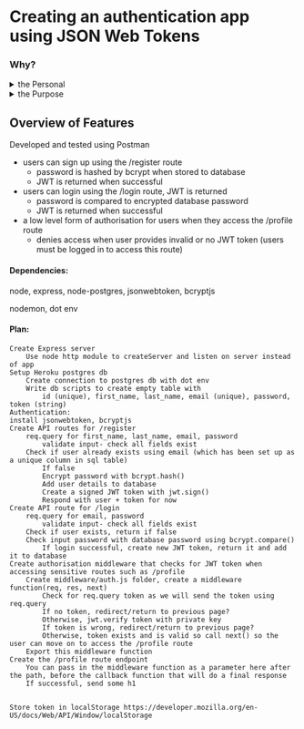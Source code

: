 # Creating an authentication app using JSON Web Tokens

### Why?
<details>
<summary>the Personal</summary>
<br>
In the past, when I was learning web development on my own in 2017/8, I found authentication and authorisation to be a big blocker in my learning, in fact, it was one of the few aspects that I was not able to overcome at the time despite understanding the protocols at a high level and being able to use PassportJS successfully with a third party authentication and authorization platform.
<br>
<br>
During the School of Code Christmas break, I will face authentication and authorisation again but this time at a lower level. So far at SoC we have learned the following things of import to this project:
<br>
<br>
    
- Express API routes, middleware and models
- Postman testing
- Postgres database and queries
    
</details>

<details>
<summary>the Purpose</summary>
<br>
At SoC, we've learned how to create full stack projects but we've yet to cover user login or sessions. That's a pretty vital part of any application and I want to explore this subject to expand the potential applications that I can create. Authentication and authorisation are key tools for customising a user's experience.
</details>

## Overview of Features
Developed and tested using Postman
- users can sign up using the /register route
    - password is hashed by bcrypt when stored to database 
    - JWT is returned when successful
- users can login using the /login route, JWT is returned
    - password is compared to encrypted database password
    - JWT is returned when successful
- a low level form of authorisation for users when they access the /profile route
    - denies access when user provides invalid or no JWT token (users must be logged in to access this route)

#### Dependencies:

node, express, node-postgres, jsonwebtoken, bcryptjs

nodemon, dot env

#### Plan:
```COBOL
Create Express server
    Use node http module to createServer and listen on server instead of app
Setup Heroku postgres db
    Create connection to postgres db with dot env
    Write db scripts to create empty table with
        id (unique), first_name, last_name, email (unique), password, token (string)
Authentication:
install jsonwebtoken, bcryptjs
Create API routes for /register
    req.query for first_name, last_name, email, password
        validate input- check all fields exist
    Check if user already exists using email (which has been set up as a unique column in sql table)
        If false
        Encrypt password with bcrypt.hash()
        Add user details to database
        Create a signed JWT token with jwt.sign()
        Respond with user + token for now
Create API route for /login
    req.query for email, password
        validate input- check all fields exist
    Check if user exists, return if false
    Check input password with database password using bcrypt.compare()
        If login successful, create new JWT token, return it and add it to database
Create authorisation middleware that checks for JWT token when accessing sensitive routes such as /profile
    Create middleware/auth.js folder, create a middleware function(req, res, next)
        Check for req.query token as we will send the token using req.query
        If no token, redirect/return to previous page?
        Otherwise, jwt.verify token with private key
        If token is wrong, redirect/return to previous page?
        Otherwise, token exists and is valid so call next() so the user can move on to access the /profile route
    Export this middleware function
Create the /profile route endpoint
    You can pass in the middleware function as a parameter here after the path, before the callback function that will do a final response
    If successful, send some h1


Store token in localStorage https://developer.mozilla.org/en-US/docs/Web/API/Window/localStorage
```
